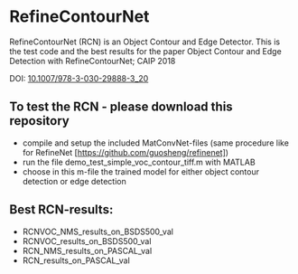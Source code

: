 # RefineContourNet

RefineContourNet (RCN) is an Object Contour and Edge Detector. This is the test code and the best results for the paper Object Contour and Edge Detection with RefineContourNet; CAIP 2018

DOI: [10.1007/978-3-030-29888-3_20](https://arxiv.org/ct?url=https%3A%2F%2Fdx.doi.org%2F10.1007%2F978-3-030-29888-3_20&v=cf61f2c2)

## To test the RCN - please download this repository
* compile and setup the included MatConvNet-files (same procedure like for RefineNet [https://github.com/guosheng/refinenet]) 
* run the file demo_test_simple_voc_contour_tiff.m with MATLAB
* choose in this m-file the trained model for either object contour detection or edge detection

## Best RCN-results:
* RCNVOC_NMS_results_on_BSDS500_val 
* RCNVOC_results_on_BSDS500_val 
* RCN_NMS_results_on_PASCAL_val 
* RCN_results_on_PASCAL_val
